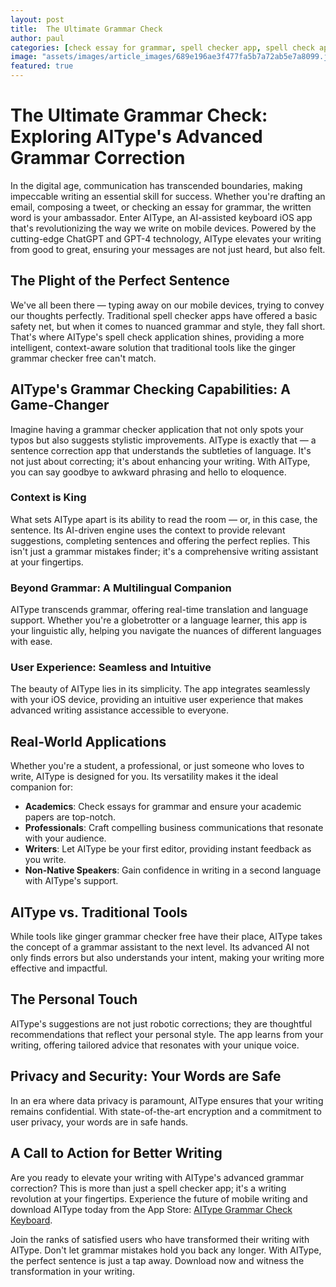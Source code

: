 ```yaml
---
layout: post
title:  The Ultimate Grammar Check
author: paul
categories: [check essay for grammar, spell checker app, spell check application, ginger grammar checker free, sentence correction app, grammar checker application, grammar mistakes finder]
image: "assets/images/article_images/689e196ae3f477fa5b7a72ab5e7a8099.jpg"
featured: true
---
```


# The Ultimate Grammar Check: Exploring AIType's Advanced Grammar Correction

In the digital age, communication has transcended boundaries, making impeccable writing an essential skill for success. Whether you're drafting an email, composing a tweet, or checking an essay for grammar, the written word is your ambassador. Enter AIType, an AI-assisted keyboard iOS app that's revolutionizing the way we write on mobile devices. Powered by the cutting-edge ChatGPT and GPT-4 technology, AIType elevates your writing from good to great, ensuring your messages are not just heard, but also felt.

## The Plight of the Perfect Sentence

We've all been there — typing away on our mobile devices, trying to convey our thoughts perfectly. Traditional spell checker apps have offered a basic safety net, but when it comes to nuanced grammar and style, they fall short. That's where AIType's spell check application shines, providing a more intelligent, context-aware solution that traditional tools like the ginger grammar checker free can't match.

## AIType's Grammar Checking Capabilities: A Game-Changer

Imagine having a grammar checker application that not only spots your typos but also suggests stylistic improvements. AIType is exactly that — a sentence correction app that understands the subtleties of language. It's not just about correcting; it's about enhancing your writing. With AIType, you can say goodbye to awkward phrasing and hello to eloquence.

### Context is King

What sets AIType apart is its ability to read the room — or, in this case, the sentence. Its AI-driven engine uses the context to provide relevant suggestions, completing sentences and offering the perfect replies. This isn't just a grammar mistakes finder; it's a comprehensive writing assistant at your fingertips.

### Beyond Grammar: A Multilingual Companion

AIType transcends grammar, offering real-time translation and language support. Whether you're a globetrotter or a language learner, this app is your linguistic ally, helping you navigate the nuances of different languages with ease.

### User Experience: Seamless and Intuitive

The beauty of AIType lies in its simplicity. The app integrates seamlessly with your iOS device, providing an intuitive user experience that makes advanced writing assistance accessible to everyone.

## Real-World Applications

Whether you're a student, a professional, or just someone who loves to write, AIType is designed for you. Its versatility makes it the ideal companion for:

- **Academics**: Check essays for grammar and ensure your academic papers are top-notch.
- **Professionals**: Craft compelling business communications that resonate with your audience.
- **Writers**: Let AIType be your first editor, providing instant feedback as you write.
- **Non-Native Speakers**: Gain confidence in writing in a second language with AIType's support.

## AIType vs. Traditional Tools

While tools like ginger grammar checker free have their place, AIType takes the concept of a grammar assistant to the next level. Its advanced AI not only finds errors but also understands your intent, making your writing more effective and impactful.

## The Personal Touch

AIType's suggestions are not just robotic corrections; they are thoughtful recommendations that reflect your personal style. The app learns from your writing, offering tailored advice that resonates with your unique voice.

## Privacy and Security: Your Words are Safe

In an era where data privacy is paramount, AIType ensures that your writing remains confidential. With state-of-the-art encryption and a commitment to user privacy, your words are in safe hands.

## A Call to Action for Better Writing

Are you ready to elevate your writing with AIType's advanced grammar correction? This is more than just a spell checker app; it's a writing revolution at your fingertips. Experience the future of mobile writing and download AIType today from the App Store: [AIType Grammar Check Keyboard](https://apps.apple.com/us/app/aitype-grammar-check-keyboard/id6469163944).

Join the ranks of satisfied users who have transformed their writing with AIType. Don't let grammar mistakes hold you back any longer. With AIType, the perfect sentence is just a tap away. Download now and witness the transformation in your writing.
